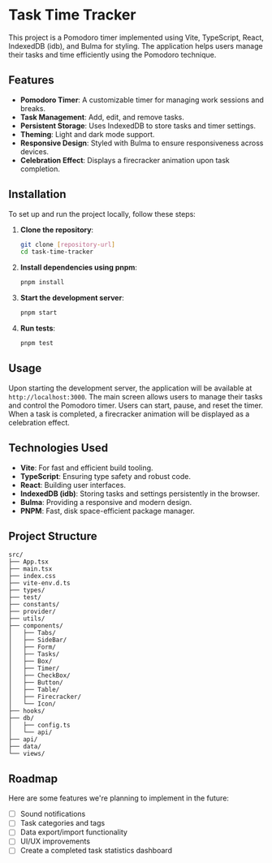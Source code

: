 # Task Time Tracker

This project is a Pomodoro timer implemented using Vite, TypeScript, React, IndexedDB (idb), and Bulma for styling. The application helps users manage their tasks and time efficiently using the Pomodoro technique.

## Features

- **Pomodoro Timer**: A customizable timer for managing work sessions and breaks.
- **Task Management**: Add, edit, and remove tasks.
- **Persistent Storage**: Uses IndexedDB to store tasks and timer settings.
- **Theming**: Light and dark mode support.
- **Responsive Design**: Styled with Bulma to ensure responsiveness across devices.
- **Celebration Effect**: Displays a firecracker animation upon task completion.

## Installation

To set up and run the project locally, follow these steps:

1. **Clone the repository**:

   ```bash
   git clone [repository-url]
   cd task-time-tracker
   ```

2. **Install dependencies using pnpm**:

   ```bash
   pnpm install
   ```

3. **Start the development server**:

   ```bash
   pnpm start
   ```

4. **Run tests**:
   ```bash
   pnpm test
   ```

## Usage

Upon starting the development server, the application will be available at `http://localhost:3000`. The main screen allows users to manage their tasks and control the Pomodoro timer. Users can start, pause, and reset the timer. When a task is completed, a firecracker animation will be displayed as a celebration effect.

## Technologies Used

- **Vite**: For fast and efficient build tooling.
- **TypeScript**: Ensuring type safety and robust code.
- **React**: Building user interfaces.
- **IndexedDB (idb)**: Storing tasks and settings persistently in the browser.
- **Bulma**: Providing a responsive and modern design.
- **PNPM**: Fast, disk space-efficient package manager.

## Project Structure

```
src/
├── App.tsx
├── main.tsx
├── index.css
├── vite-env.d.ts
├── types/
├── test/
├── constants/
├── provider/
├── utils/
├── components/
│   ├── Tabs/
│   ├── SideBar/
│   ├── Form/
│   ├── Tasks/
│   ├── Box/
│   ├── Timer/
│   ├── CheckBox/
│   ├── Button/
│   ├── Table/
│   ├── Firecracker/
│   └── Icon/
├── hooks/
├── db/
│   ├── config.ts
│   └── api/
├── api/
├── data/
└── views/
```

## Roadmap

Here are some features we're planning to implement in the future:

- [ ] Sound notifications
- [ ] Task categories and tags
- [ ] Data export/import functionality
- [ ] UI/UX improvements
- [ ] Create a completed task statistics dashboard
